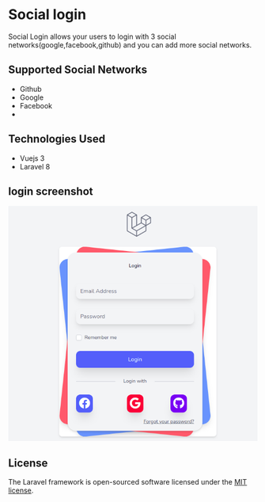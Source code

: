 # Social login

Social Login  allows your users to login  with 3 social networks(google,facebook,github) and you can add more social networks.

## Supported Social Networks

- Github
- Google
- Facebook
- 
## Technologies Used 

* Vuejs 3
* Laravel 8

## login screenshot

![Screenshot - Login Form](https://github.com/tal7aouy/socialite-login/blob/main/public/login.png)

## License

The Laravel framework is open-sourced software licensed under the [MIT license](https://opensource.org/licenses/MIT).
